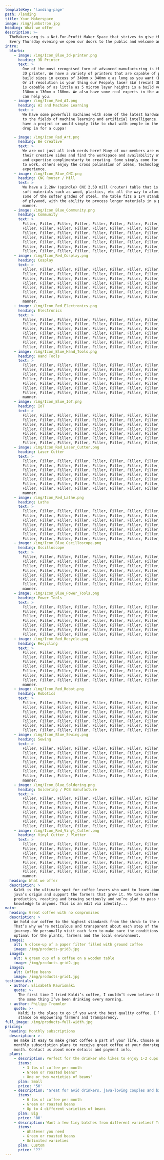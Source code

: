 ```yaml
---
templateKey: 'landing-page'
path: /landing
title: Your Makerspace
image: /img/jumbotron.jpg
heading: What we offer
description: >-
  TheMakers.org is a Not-For-Profit Maker Space that strives to give the community access to cutting edge technology, resources and know-how. If you dont have the space, equipment, or knowledge to persue your dreams or simply complete a project, perhaps we can help. 
  Every Thursday evening we open our doors to the public and welcome anyone and everyone to join us. Come see what all the fuss is about.
intro:
  blurbs:
    - image: /img/Icon_Blue_3d-printer.png
      heading: 3D Printer
      text: >
        One of the most recognised form of advanced manufacturing is the humble 
        3D printer, We have a variety of printers that are capable of printing 
        build sizes in excess of 340mm x 340mm x as long as you want (Blackbelt 3D)
        Or if resolution is your thing our Peopoly laser SLA (resin) 3D printer 
        is cabable of as little as 5 micron layer heights is a build volume of 
        130mm x 130mm x 180mm. We also have some real experts in the area who 
        can help you. 
    - image: /img/Icon_Red_AI.png
      heading: AI and Machine Learning
      text: >
        We have some powerfull machines with some of the latest hardware dedicated 
        to the fields of machine learning and artificial intelligence. If you 
        have a project or would simply like to chat with people in the field
        drop in for a cuppa! 

    - image: /img/Icon_Red_Art.png
      heading: Be Creative
      text: >
        We are not just all tech nerds here! Many of our members are exploring 
        their creative sides and find the workspace and availability of tools 
        and expertise complimentarty to creating. Some simply come for the room
        to work, others enjoy the cross polination of ideas, technology and 
        experience. 
    - image: /img/Icon_Blue_CNC.png
      heading: CNC Router / Mill
      text: >
        We have a 2.2Kw (spindle) CNC 2.5D mill (router) table that is capable of 
        soft materials such as wood, plastics, etc all the way to aluminium and 
        some of the softer grades of steel. The table fits a 1/4 standard sheet 
        of plywood, with the ability to process longer materials in a partitioned 
        manner.
    - image: /img/Icon_Blue_Community.png
      heading: Community
      text: >
        Filler, Filler, Filler, Filler, Filler, Filler, Filler, Filler, Filler,
        Filler, Filler, Filler, Filler, Filler, Filler, Filler, Filler, Filler,
        Filler, Filler, Filler, Filler, Filler, Filler, Filler, Filler, Filler,
        Filler, Filler, Filler, Filler, Filler, Filler, Filler, Filler, Filler,
        Filler, Filler, Filler, Filler, Filler, Filler, Filler, Filler, Filler,
        Filler, Filler, Filler, Filler, Filler, Filler, Filler, Filler, Filler,
        Filler, Filler, Filler, Filler, Filler, Filler, Filler, Filler, Filler,
    - image: /img/Icon_Red_Cosplay.png
      heading: Cosplay
      text: >
        Filler, Filler, Filler, Filler, Filler, Filler, Filler, Filler, Filler,
        Filler, Filler, Filler, Filler, Filler, Filler, Filler, Filler, Filler,
        Filler, Filler, Filler, Filler, Filler, Filler, Filler, Filler, Filler,
        Filler, Filler, Filler, Filler, Filler, Filler, Filler, Filler, Filler,
        Filler, Filler, Filler, Filler, Filler, Filler, Filler, Filler, Filler,
        Filler, Filler, Filler, Filler, Filler, Filler, Filler, Filler, Filler,
        Filler, Filler, Filler, Filler, Filler, Filler, Filler, Filler, Filler,
        manner.
    - image: /img/Icon_Red_Electronics.png
      heading: Electronics
      text: >
        Filler, Filler, Filler, Filler, Filler, Filler, Filler, Filler, Filler,
        Filler, Filler, Filler, Filler, Filler, Filler, Filler, Filler, Filler,
        Filler, Filler, Filler, Filler, Filler, Filler, Filler, Filler, Filler,
        Filler, Filler, Filler, Filler, Filler, Filler, Filler, Filler, Filler,
        Filler, Filler, Filler, Filler, Filler, Filler, Filler, Filler, Filler,
        Filler, Filler, Filler, Filler, Filler, Filler, Filler, Filler, Filler,
        Filler, Filler, Filler, Filler, Filler, Filler, Filler, Filler, Filler,
    - image: /img/Icon_Blue_Hand_Tools.png
      heading: Hand Tools
      text: >
        Filler, Filler, Filler, Filler, Filler, Filler, Filler, Filler, Filler,
        Filler, Filler, Filler, Filler, Filler, Filler, Filler, Filler, Filler,
        Filler, Filler, Filler, Filler, Filler, Filler, Filler, Filler, Filler,
        Filler, Filler, Filler, Filler, Filler, Filler, Filler, Filler, Filler,
        Filler, Filler, Filler, Filler, Filler, Filler, Filler, Filler, Filler,
        Filler, Filler, Filler, Filler, Filler, Filler, Filler, Filler, Filler,
        Filler, Filler, Filler, Filler, Filler, Filler, Filler, Filler, Filler,
        manner.
    - image: /img/Icon_Blue_IoT.png
      heading: IoT
      text: >
        Filler, Filler, Filler, Filler, Filler, Filler, Filler, Filler, Filler,
        Filler, Filler, Filler, Filler, Filler, Filler, Filler, Filler, Filler,
        Filler, Filler, Filler, Filler, Filler, Filler, Filler, Filler, Filler,
        Filler, Filler, Filler, Filler, Filler, Filler, Filler, Filler, Filler,
        Filler, Filler, Filler, Filler, Filler, Filler, Filler, Filler, Filler,
        Filler, Filler, Filler, Filler, Filler, Filler, Filler, Filler, Filler,
        Filler, Filler, Filler, Filler, Filler, Filler, Filler, Filler, Filler,
    - image: /img/Icon_Red_Laser_Cutter.png
      heading: Laser Cutter
      text: >
        Filler, Filler, Filler, Filler, Filler, Filler, Filler, Filler, Filler,
        Filler, Filler, Filler, Filler, Filler, Filler, Filler, Filler, Filler,
        Filler, Filler, Filler, Filler, Filler, Filler, Filler, Filler, Filler,
        Filler, Filler, Filler, Filler, Filler, Filler, Filler, Filler, Filler,
        Filler, Filler, Filler, Filler, Filler, Filler, Filler, Filler, Filler,
        Filler, Filler, Filler, Filler, Filler, Filler, Filler, Filler, Filler,
        Filler, Filler, Filler, Filler, Filler, Filler, Filler, Filler, Filler,
        manner.
    - image: /img/Icon_Red_Lathe.png
      heading: Lathe
      text: >
        Filler, Filler, Filler, Filler, Filler, Filler, Filler, Filler, Filler,
        Filler, Filler, Filler, Filler, Filler, Filler, Filler, Filler, Filler,
        Filler, Filler, Filler, Filler, Filler, Filler, Filler, Filler, Filler,
        Filler, Filler, Filler, Filler, Filler, Filler, Filler, Filler, Filler,
        Filler, Filler, Filler, Filler, Filler, Filler, Filler, Filler, Filler,
        Filler, Filler, Filler, Filler, Filler, Filler, Filler, Filler, Filler,
        Filler, Filler, Filler, Filler, Filler, Filler, Filler, Filler, Filler,
    - image: /img/Icon_Blue_Oscilloscope.png
      heading: Oscilloscope
      text: >
        Filler, Filler, Filler, Filler, Filler, Filler, Filler, Filler, Filler,
        Filler, Filler, Filler, Filler, Filler, Filler, Filler, Filler, Filler,
        Filler, Filler, Filler, Filler, Filler, Filler, Filler, Filler, Filler,
        Filler, Filler, Filler, Filler, Filler, Filler, Filler, Filler, Filler,
        Filler, Filler, Filler, Filler, Filler, Filler, Filler, Filler, Filler,
        Filler, Filler, Filler, Filler, Filler, Filler, Filler, Filler, Filler,
        Filler, Filler, Filler, Filler, Filler, Filler, Filler, Filler, Filler,
        manner.
    - image: /img/Icon_Blue_Power_Tools.png
      heading: Power Tools
      text: >
        Filler, Filler, Filler, Filler, Filler, Filler, Filler, Filler, Filler,
        Filler, Filler, Filler, Filler, Filler, Filler, Filler, Filler, Filler,
        Filler, Filler, Filler, Filler, Filler, Filler, Filler, Filler, Filler,
        Filler, Filler, Filler, Filler, Filler, Filler, Filler, Filler, Filler,
        Filler, Filler, Filler, Filler, Filler, Filler, Filler, Filler, Filler,
        Filler, Filler, Filler, Filler, Filler, Filler, Filler, Filler, Filler,
        Filler, Filler, Filler, Filler, Filler, Filler, Filler, Filler, Filler,
    - image: /img/Icon_Red_Recycle.png
      heading: Recycling
      text: >
        Filler, Filler, Filler, Filler, Filler, Filler, Filler, Filler, Filler,
        Filler, Filler, Filler, Filler, Filler, Filler, Filler, Filler, Filler,
        Filler, Filler, Filler, Filler, Filler, Filler, Filler, Filler, Filler,
        Filler, Filler, Filler, Filler, Filler, Filler, Filler, Filler, Filler,
        Filler, Filler, Filler, Filler, Filler, Filler, Filler, Filler, Filler,
        Filler, Filler, Filler, Filler, Filler, Filler, Filler, Filler, Filler,
        Filler, Filler, Filler, Filler, Filler, Filler, Filler, Filler, Filler,
        manner.
    - image: /img/Icon_Red_Robot.png
      heading: Robotics
      text: >
        Filler, Filler, Filler, Filler, Filler, Filler, Filler, Filler, Filler,
        Filler, Filler, Filler, Filler, Filler, Filler, Filler, Filler, Filler,
        Filler, Filler, Filler, Filler, Filler, Filler, Filler, Filler, Filler,
        Filler, Filler, Filler, Filler, Filler, Filler, Filler, Filler, Filler,
        Filler, Filler, Filler, Filler, Filler, Filler, Filler, Filler, Filler,
        Filler, Filler, Filler, Filler, Filler, Filler, Filler, Filler, Filler,
        Filler, Filler, Filler, Filler, Filler, Filler, Filler, Filler, Filler,
    - image: /img/Icon_Blue_Sewing.png
      heading: Sewing
      text: >
        Filler, Filler, Filler, Filler, Filler, Filler, Filler, Filler, Filler,
        Filler, Filler, Filler, Filler, Filler, Filler, Filler, Filler, Filler,
        Filler, Filler, Filler, Filler, Filler, Filler, Filler, Filler, Filler,
        Filler, Filler, Filler, Filler, Filler, Filler, Filler, Filler, Filler,
        Filler, Filler, Filler, Filler, Filler, Filler, Filler, Filler, Filler,
        Filler, Filler, Filler, Filler, Filler, Filler, Filler, Filler, Filler,
        Filler, Filler, Filler, Filler, Filler, Filler, Filler, Filler, Filler,
        manner.
    - image: /img/Icon_Blue_Soldering.png
      heading: Soldering / PCB manufacture
      text: >
        Filler, Filler, Filler, Filler, Filler, Filler, Filler, Filler, Filler,
        Filler, Filler, Filler, Filler, Filler, Filler, Filler, Filler, Filler,
        Filler, Filler, Filler, Filler, Filler, Filler, Filler, Filler, Filler,
        Filler, Filler, Filler, Filler, Filler, Filler, Filler, Filler, Filler,
        Filler, Filler, Filler, Filler, Filler, Filler, Filler, Filler, Filler,
        Filler, Filler, Filler, Filler, Filler, Filler, Filler, Filler, Filler,
        Filler, Filler, Filler, Filler, Filler, Filler, Filler, Filler, Filler,
    - image: /img/Icon_Red_Vinyl_Cutter.png
      heading: Vinyl Cutter / Plotter
      text: >
        Filler, Filler, Filler, Filler, Filler, Filler, Filler, Filler, Filler,
        Filler, Filler, Filler, Filler, Filler, Filler, Filler, Filler, Filler,
        Filler, Filler, Filler, Filler, Filler, Filler, Filler, Filler, Filler,
        Filler, Filler, Filler, Filler, Filler, Filler, Filler, Filler, Filler,
        Filler, Filler, Filler, Filler, Filler, Filler, Filler, Filler, Filler,
        Filler, Filler, Filler, Filler, Filler, Filler, Filler, Filler, Filler,
        Filler, Filler, Filler, Filler, Filler, Filler, Filler, Filler, Filler,
        manner.
  heading: What we offer
  description: >
    Kaldi is the ultimate spot for coffee lovers who want to learn about their
    java’s origin and support the farmers that grew it. We take coffee
    production, roasting and brewing seriously and we’re glad to pass that
    knowledge to anyone. This is an edit via identity...
main:
  heading: Great coffee with no compromises
  description: >
    We hold our coffee to the highest standards from the shrub to the cup.
    That’s why we’re meticulous and transparent about each step of the coffee’s
    journey. We personally visit each farm to make sure the conditions are
    optimal for the plants, farmers and the local environment.
  image1:
    alt: A close-up of a paper filter filled with ground coffee
    image: /img/products-grid3.jpg
  image2:
    alt: A green cup of a coffee on a wooden table
    image: /img/products-grid2.jpg
  image3:
    alt: Coffee beans
    image: /img/products-grid1.jpg
testimonials:
  - author: Elisabeth Kaurismäki
    quote: >-
      The first time I tried Kaldi’s coffee, I couldn’t even believe that was
      the same thing I’ve been drinking every morning.
  - author: Philipp Trommler
    quote: >-
      Kaldi is the place to go if you want the best quality coffee. I love their
      stance on empowering farmers and transparency.
full_image: /img/products-full-width.jpg
pricing:
  heading: Monthly subscriptions
  description: >-
    We make it easy to make great coffee a part of your life. Choose one of our
    monthly subscription plans to receive great coffee at your doorstep each
    month. Contact us about more details and payment info.
  plans:
    - description: Perfect for the drinker who likes to enjoy 1-2 cups per day.
      items:
        - 3 lbs of coffee per month
        - Green or roasted beans"
        - One or two varieties of beans"
      plan: Small
      price: '50'
    - description: 'Great for avid drinkers, java-loving couples and bigger crowds'
      items:
        - 6 lbs of coffee per month
        - Green or roasted beans
        - Up to 4 different varieties of beans
      plan: Big
      price: '80'
    - description: Want a few tiny batches from different varieties? Try our custom plan
      items:
        - Whatever you need
        - Green or roasted beans
        - Unlimited varieties
      plan: Custom
      price: '??'
---
```

